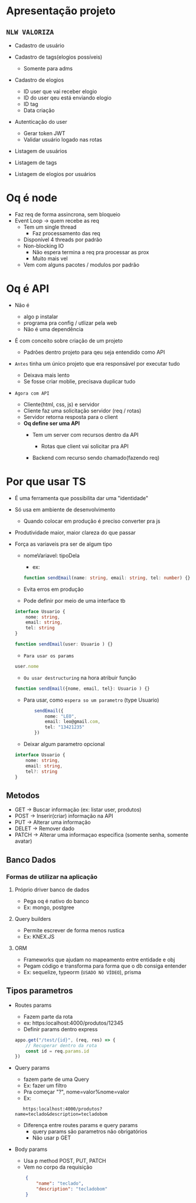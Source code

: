 # Apresentação projeto
## `NLW VALORIZA`

* Cadastro de usuário
* Cadastro de tags(elogios possíveis) <br />
    * Somente para adms
* Cadastro de elogios
    * ID user que vai receber elogio <br />
    * ID do user qeu está enviando elogio <br />
    * ID tag <br />
    * Data criação

* Autenticação do user
    * Gerar token JWT
    * Validar usuário logado nas rotas

* Listagem de usuários
* Listagem de tags
* Listagem de elogios por usuários

# Oq é node
* Faz req de forma assincrona, sem bloqueio
* Event Loop -> quem recebe as req
    * Tem um single thread
        * Faz processamento das req    
    * Disponível 4 threads por padrão
    * Non-blocking IO
        * Não espera termina a req pra processar as prox
        * Muito mais vel
    * Vem com alguns pacotes / modulos por padrão

# Oq é API
* Não é
    * algo p instalar
    *  programa pra config / utlizar pela web
    * Não é uma dependência

* É com conceito sobre criação de um projeto
    * Padrões dentro projeto para qeu seja entendido como API


* `Antes` tinha um único projeto que era responsável por executar tudo
    * Deixava mais lento
    * Se fosse criar moblie, precisava duplicar tudo

* `Agora com API`
    * Cliente(html, css, js) e servidor
    * Cliente faz uma solicitação servidor (req / rotas)
    * Servidor retorna resposta para o client
    * **Oq define ser uma API**
        * Tem um server com recursos dentro da API
            * Rotas que client vai solicitar pra API

        * Backend com recurso sendo chamado(fazendo req)

# Por que usar TS
* É uma ferramenta que possibilita dar uma "identidade"
* Só usa em ambiente de desenvolvimento
    * Quando colocar em produção é preciso converter pra js
* Produtividade maior, maior clareza do que passar
* Força as variaveis pra ser de algum tipo
    * nomeVariavel: tipoDela
        * ex: 
        ```ts
        function sendEmail(name: string, email: string, tel: number) {}
        ```

    * Evita erros em produção

    * Pode definir por meio de uma interface tb
    ```ts
    interface Usuario {
        nome: string,
        email: string,
        tel: string
    }

    function sendEmail(user: Usuario ) {}
    ```

    * `Para usar os params`

    ```ts
    user.nome
    ```
    * `Ou usar destructuring` na hora atribuir função

    ```ts
    function sendEmail({nome, email, tel}: Usuario ) {}
    ```
    * Para usar, como `espera so um parametro` (type Usuario)
        ```ts
            sendEmail({
                nome: "LEO",
                email: leo@gmail.com,
                tel: "13421235"
            })
        ```
    * Deixar algum parametro opcional
    ```ts
    interface Usuario {
        nome: string,
        email: string,
        tel?: string
    }
    ```


## Metodos
* GET     ->    Buscar informação (ex: listar user, produtos)
* POST    ->    Inserir(criar) informação na API
* PUT     ->    Alterar uma informação
* DELET   ->    Remover dado
* PATCH   ->    Alterar uma informaçao especifica (somente senha, somente avatar)


## Banco Dados
### Formas de utilizar na aplicação
1. Próprio driver banco de dados
    * Pega oq é nativo do banco
    * Ex: mongo, postgree

2. Query builders
    * Permite escrever de forma menos rustica
    * Ex: KNEX.JS

3. ORM
    * Frameworks que ajudam no mapeamento entre entidade e obj
    * Pegam código e transforma para forma que o db consiga entender
    * Ex: sequelize, typeorm (`USADO NO VÍDEO`), prisma


## Tipos parametros
* Routes params
    * Fazem parte da rota
    * ex: https:localhost:4000/produtos/12345
    * Definir params dentro express
    ```ts
    appo.get("/test/{id}", (req, res) => {
        // Recuperar dentro da rota
        const id = req.params.id
    })
    ```

* Query params
    * fazem parte de uma Query
    * Ex: fazer um filtro 
    * Pra começar "?", nome=valor%nome=valor
    * Ex: 
    ```
       https:localhost:4000/produtos?name=teclado&description=tecladobom 
    ```
    * Diferença entre routes params e query params
        * query params são parametros não obrigatórios
        * Não usar p GET
* Body params
    * Usa p method POST, PUT, PATCH
    * Vem no corpo da requisição
    ```json
        {
            "name": "teclado",
            "description": "tecladobom"
        }
    ```

